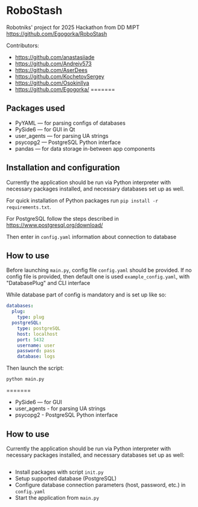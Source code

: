 # RoboStash
Robotniks' project for 2025 Hackathon from DD MIPT
https://github.com/Egogorka/RoboStash

Contributors:

- https://github.com/anastasiiade
- https://github.com/Andreiv573
- https://github.com/AserDees
- https://github.com/KochetovSergey
- https://github.com/OsokinIlya
- https://github.com/Egogorka/
=======

## Packages used

- PyYAML — for parsing configs of databases
- PySide6 — for GUI in Qt
- user_agents — for parsing UA strings
- psycopg2 — PostgreSQL Python interface
- pandas — for data storage in-between app components

## Installation and configuration

Currently the application should be run via Python interpreter with
necessary packages installed, and necessary databases set up as well.

For quick installation of Python packages run `pip install -r requirements.txt`.

For PostgreSQL follow the steps described in https://www.postgresql.org/download/

Then enter in `config.yaml` information about connection to database



## How to use

Before launching `main.py`, config file `config.yaml` should be provided. 
If no config file is provided, then default one is used `example_config.yaml`, with "DatabasePlug" and CLI interface

While database part of config is mandatory and is set up like so:
```yaml
databases:
  plug:
    type: plug
  postgreSQL:
    type: postgreSQL
    host: localhost
    port: 5432
    username: user
    password: pass
    database: logs
```

Then launch the script:
```shell
python main.py
```
=======
- PySide6 — for GUI
- user_agents - for parsing UA strings
- psycopg2 - PostgreSQL Python interface

## How to use

Currently the application should be run via Python interpreter with
necessary packages installed, and necessary databases set up as well:
```shell

```

- Install packages with script `init.py`
- Setup supported database (PostgreSQL)
- Configure database connection parameters (host, password, etc.) in `config.yaml`
- Start the application from `main.py`
